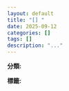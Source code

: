 ```yaml
---
layout: default
title: "[] "
date: 2025-09-12
categories: []
tags: []
description: "..."
---
```


<div class="card-section-1">


<p><strong>分類:</strong> </p>
<p><strong>標籤:</strong> </p>
</div>

